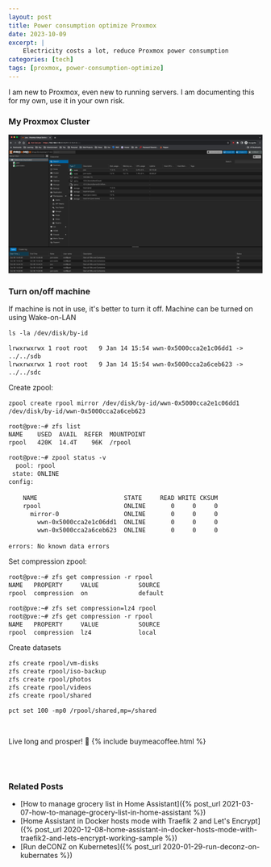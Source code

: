 ```yaml
---
layout: post
title: Power consumption optimize Proxmox
date: 2023-10-09
excerpt: |
    Electricity costs a lot, reduce Proxmox power consumption
categories: [tech]
tags: [proxmox, power-consumption-optimize]
---
```


I am new to Proxmox, even new to running servers. I am documenting this for my own, use it in your own risk.

### My Proxmox Cluster
![image](/assets/images/2023-10/proxmox-cluster.png)

### Turn on/off machine
If machine is not in use, it's better to turn it off. Machine can be turned on using Wake-on-LAN
```
ls -la /dev/disk/by-id
```
```
lrwxrwxrwx 1 root root   9 Jan 14 15:54 wwn-0x5000cca2e1c06dd1 -> ../../sdb
lrwxrwxrwx 1 root root   9 Jan 14 15:54 wwn-0x5000cca2a6ceb623 -> ../../sdc
```

Create zpool:
```
zpool create rpool mirror /dev/disk/by-id/wwn-0x5000cca2e1c06dd1 /dev/disk/by-id/wwn-0x5000cca2a6ceb623
```
```
root@pve:~# zfs list
NAME    USED  AVAIL  REFER  MOUNTPOINT
rpool   420K  14.4T    96K  /rpool
```
```
root@pve:~# zpool status -v
  pool: rpool
 state: ONLINE
config:

	NAME                        STATE     READ WRITE CKSUM
	rpool                       ONLINE       0     0     0
	  mirror-0                  ONLINE       0     0     0
	    wwn-0x5000cca2e1c06dd1  ONLINE       0     0     0
	    wwn-0x5000cca2a6ceb623  ONLINE       0     0     0

errors: No known data errors
```

Set compression zpool:
```
root@pve:~# zfs get compression -r rpool
NAME   PROPERTY     VALUE           SOURCE
rpool  compression  on              default
```
```
root@pve:~# zfs set compression=lz4 rpool
root@pve:~# zfs get compression -r rpool
NAME   PROPERTY     VALUE           SOURCE
rpool  compression  lz4             local
```

Create datasets
```
zfs create rpool/vm-disks
zfs create rpool/iso-backup
zfs create rpool/photos
zfs create rpool/videos
zfs create rpool/shared
```

```agsl
pct set 100 -mp0 /rpool/shared,mp=/shared
```
<br/>

Live long and prosper! :vulcan_salute:
{% include buymeacoffee.html %}

<br/>
<br/>

### Related Posts
- [How to manage grocery list in Home Assistant]({% post_url 2021-03-07-how-to-manage-grocery-list-in-home-assistant %})
- [Home Assistant in Docker hosts mode with Traefik 2 and Let's Encrypt]({% post_url 2020-12-08-home-assistant-in-docker-hosts-mode-with-traefik2-and-lets-encrypt-working-sample %})
- [Run deCONZ on Kubernetes]({% post_url 2020-01-29-run-deconz-on-kubernates %})